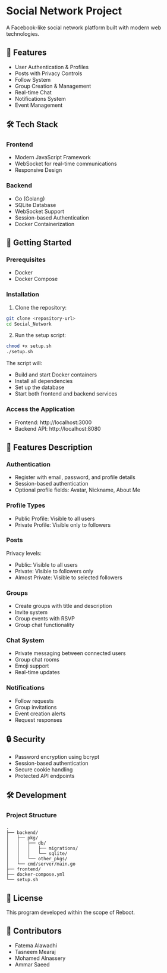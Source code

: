 # Social Network Project

A Facebook-like social network platform built with modern web technologies.

## 🌟 Features

- User Authentication & Profiles
- Posts with Privacy Controls
- Follow System
- Group Creation & Management
- Real-time Chat
- Notifications System
- Event Management

## 🛠 Tech Stack

### Frontend
- Modern JavaScript Framework
- WebSocket for real-time communications
- Responsive Design

### Backend
- Go (Golang)
- SQLite Database
- WebSocket Support
- Session-based Authentication
- Docker Containerization

## 🚀 Getting Started

### Prerequisites

- Docker
- Docker Compose

### Installation

1. Clone the repository:
```bash
git clone <repository-url>
cd Social_Network
```

2. Run the setup script:
```bash
chmod +x setup.sh
./setup.sh
```

The script will:
- Build and start Docker containers
- Install all dependencies
- Set up the database
- Start both frontend and backend services

### Access the Application

- Frontend: http://localhost:3000
- Backend API: http://localhost:8080

## 📝 Features Description

### Authentication
- Register with email, password, and profile details
- Session-based authentication
- Optional profile fields: Avatar, Nickname, About Me

### Profile Types
- Public Profile: Visible to all users
- Private Profile: Visible only to followers

### Posts
Privacy levels:
- Public: Visible to all users
- Private: Visible to followers only
- Almost Private: Visible to selected followers

### Groups
- Create groups with title and description
- Invite system
- Group events with RSVP
- Group chat functionality

### Chat System
- Private messaging between connected users
- Group chat rooms
- Emoji support
- Real-time updates

### Notifications
- Follow requests
- Group invitations
- Event creation alerts
- Request responses

## 🔒 Security

- Password encryption using bcrypt
- Session-based authentication
- Secure cookie handling
- Protected API endpoints

## 🛠 Development

### Project Structure
```
.
├── backend/
│   ├── pkg/
│   │   ├── db/
│   │   │   ├── migrations/
│   │   │   └── sqlite/
│   │   └── other_pkgs/
│   └── cmd/server/main.go
├── frontend/
├── docker-compose.yml
└── setup.sh
```

## 📄 License

This program developed within the scope of Reboot.

## 👥 Contributors

- Fatema Alawadhi
- Tasneem Mearaj
- Mohamed Alnassery
- Ammar Saeed
